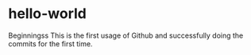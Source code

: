 # hello-world
Beginningss
This is the first usage of Github and successfully doing the commits for the first time.
